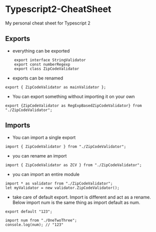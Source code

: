 # Typescript2-CheatSheet
My personal cheat sheet for Typescript 2 

## Exports

- everything can be exported

~~~
    export interface StringValidator
    export const numberRegexp
    export class ZipCodeValidator 
~~~
- exports can be renamed

~~~
export { ZipCodeValidator as mainValidator };
~~~

- You can export something without importing it on your own

~~~
export {ZipCodeValidator as RegExpBasedZipCodeValidator} from "./ZipCodeValidator";
~~~

## Imports

- You can import a single export

~~~
import { ZipCodeValidator } from "./ZipCodeValidator";
~~~
- you can rename an import

~~~
import { ZipCodeValidator as ZCV } from "./ZipCodeValidator";
~~~

- you can import an entire module

~~~
import * as validator from "./ZipCodeValidator";
let myValidator = new validator.ZipCodeValidator();
~~~

- take care of default export. Import is different and act as a rename. Below import num is the same thing as import default as num.

~~~
export default "123";

import num from "./OneTwoThree";
console.log(num); // "123"

~~~



